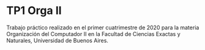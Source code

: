 # TP1 Orga II

Trabajo práctico realizado en el primer cuatrimestre de 2020 para la materia Organización del Computador II en la Facultad de Ciencias Exactas y Naturales, Universidad de Buenos Aires.
